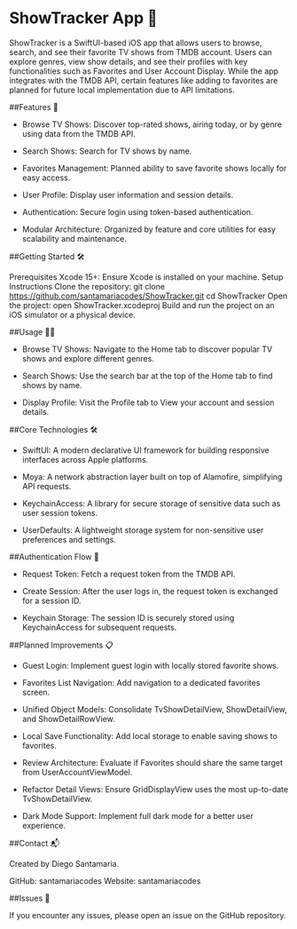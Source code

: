 # ShowTracker App 📱


ShowTracker is a SwiftUI-based iOS app that allows users to browse, search, and see their favorite TV shows from TMDB account. Users can explore genres, view show details, and see their profiles with key functionalities such as Favorites and User Account Display. While the app integrates with the TMDB API, certain features like adding to favorites are planned for future local implementation due to API limitations.

##Features 🚀

- Browse TV Shows: Discover top-rated shows, airing today, or by genre using data from the TMDB API.

- Search Shows: Search for TV shows by name.

- Favorites Management: Planned ability to save favorite shows locally for easy access.

- User Profile: Display user information and session details.

- Authentication: Secure login using token-based authentication.

- Modular Architecture: Organized by feature and core utilities for easy scalability and maintenance.

##Getting Started 🛠️

Prerequisites
Xcode 15+: Ensure Xcode is installed on your machine.
Setup Instructions
Clone the repository:
git clone https://github.com/santamariacodes/ShowTracker.git
cd ShowTracker
Open the project: open ShowTracker.xcodeproj
Build and run the project on an iOS simulator or a physical device.

##Usage 🧑‍💻

- Browse TV Shows: Navigate to the Home tab to discover popular TV shows and explore different genres.

- Search Shows: Use the search bar at the top of the Home tab to find shows by name.

- Display Profile: Visit the Profile tab to View your account and session details.

##Core Technologies 🛠️

- SwiftUI: A modern declarative UI framework for building responsive interfaces across Apple platforms.

- Moya: A network abstraction layer built on top of Alamofire, simplifying API requests.

- KeychainAccess: A library for secure storage of sensitive data such as user session tokens.

- UserDefaults: A lightweight storage system for non-sensitive user preferences and settings.

##Authentication Flow 🔑

- Request Token: Fetch a request token from the TMDB API.

- Create Session: After the user logs in, the request token is exchanged for a session ID.

- Keychain Storage: The session ID is securely stored using KeychainAccess for subsequent requests.

##Planned Improvements 📋

- Guest Login: Implement guest login with locally stored favorite shows.

- Favorites List Navigation: Add navigation to a dedicated favorites screen.

- Unified Object Models: Consolidate TvShowDetailView, ShowDetailView, and ShowDetailRowView.

- Local Save Functionality: Add local storage to enable saving shows to favorites.

- Review Architecture: Evaluate if Favorites should share the same target from UserAccountViewModel.

- Refactor Detail Views: Ensure GridDisplayView uses the most up-to-date TvShowDetailView.

- Dark Mode Support: Implement full dark mode for a better user experience.

##Contact 📬

Created by Diego Santamaria.

GitHub: santamariacodes
Website: santamariacodes

##Issues 🐛

If you encounter any issues, please open an issue on the GitHub repository.
